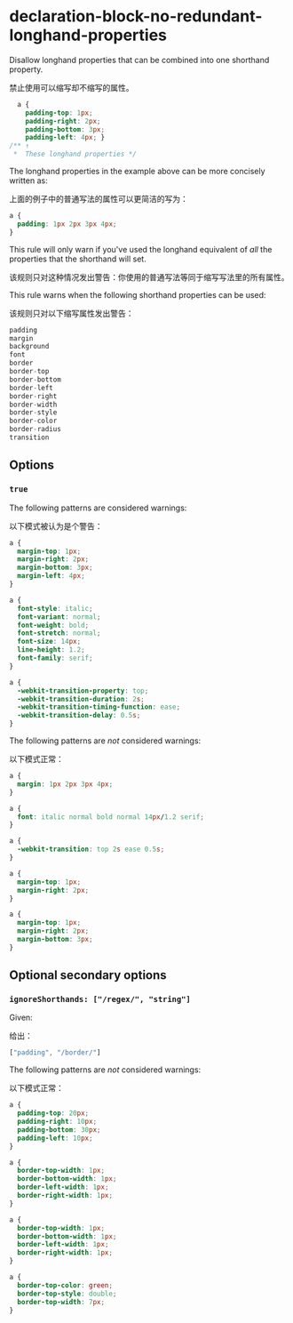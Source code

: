 # declaration-block-no-redundant-longhand-properties

Disallow longhand properties that can be combined into one shorthand property.

禁止使用可以缩写却不缩写的属性。

```css
  a {
    padding-top: 1px;
    padding-right: 2px;
    padding-bottom: 3px;
    padding-left: 4px; }
/** ↑
 *  These longhand properties */
```

The longhand properties in the example above can be more concisely written as:

上面的例子中的普通写法的属性可以更简洁的写为：

```css
a {
  padding: 1px 2px 3px 4px;
}
```

This rule will only warn if you've used the longhand equivalent of *all* the properties that the shorthand will set.

该规则只对这种情况发出警告：你使用的普通写法等同于缩写写法里的所有属性。

This rule warns when the following shorthand properties can be used:

该规则只对以下缩写属性发出警告：

```js
padding
margin
background
font
border
border-top
border-bottom
border-left
border-right
border-width
border-style
border-color
border-radius
transition
```

## Options

### `true`

The following patterns are considered warnings:

以下模式被认为是个警告：

```css
a {
  margin-top: 1px;
  margin-right: 2px;
  margin-bottom: 3px;
  margin-left: 4px;
}
```

```css
a {
  font-style: italic;
  font-variant: normal;
  font-weight: bold;
  font-stretch: normal;
  font-size: 14px;
  line-height: 1.2;
  font-family: serif;
}
```

```css
a {
  -webkit-transition-property: top;
  -webkit-transition-duration: 2s;  
  -webkit-transition-timing-function: ease;
  -webkit-transition-delay: 0.5s;
}
```

The following patterns are *not* considered warnings:

以下模式正常：

```css
a {
  margin: 1px 2px 3px 4px;
}
```

```css
a {
  font: italic normal bold normal 14px/1.2 serif;
}
```

```css
a {
  -webkit-transition: top 2s ease 0.5s;
}
```

```css
a {
  margin-top: 1px;
  margin-right: 2px;
}
```

```css
a {
  margin-top: 1px;
  margin-right: 2px;
  margin-bottom: 3px;
}
```

## Optional secondary options

### `ignoreShorthands: ["/regex/", "string"]`

Given:

给出：

```js
["padding", "/border/"]
```

The following patterns are *not* considered warnings:

以下模式正常：

```css
a {
  padding-top: 20px;
  padding-right: 10px;
  padding-bottom: 30px;
  padding-left: 10px;
}
```

```css
a {
  border-top-width: 1px;
  border-bottom-width: 1px;
  border-left-width: 1px;
  border-right-width: 1px;
}
```

```css
a {
  border-top-width: 1px;
  border-bottom-width: 1px;
  border-left-width: 1px;
  border-right-width: 1px;
}
```

```css
a {
  border-top-color: green;
  border-top-style: double;
  border-top-width: 7px;
}
```
